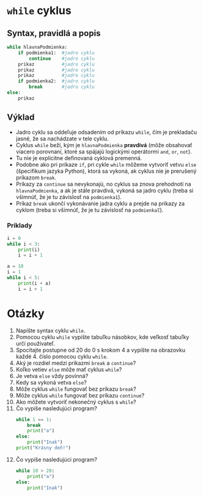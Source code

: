 # `while` cyklus
## Syntax, pravidlá a popis
```py
while hlavnaPodmienka:
    if podmienka1:  #jadro cyklu
        continue    #jadro cyklu
    prikaz          #jadro cyklu
    prikaz          #jadro cyklu
    prikaz          #jadro cyklu
    if podmienka2:  #jadro cyklu
        break       #jadro cyklu
else:
    prikaz
```
## Výklad
- Jadro cyklu sa oddeľuje odsadením od príkazu `while`, čím je prekladaču jasné, že sa nachádzate v tele cyklu.
- Cyklus `while` beží, kým je `hlavnaPodmienka` **pravdivá** (môže obsahovať viacero porovnaní, ktoré sa spájajú logickými operátormi `and`, `or`, `not`).
- Tu nie je explicitne definovaná cyklová premenná.
- Podobne ako pri príkaze `if`, pri cykle `while` môžeme vytvoriť vetvu `else` (špecifikum jazyka Python), ktorá sa vykoná, ak cyklus nie je prerušený príkazom `break`.
- Príkazy za `continue` sa nevykonajú, no cyklus sa znova prehodnotí na `hlavnaPodmienka`, a ak je stále pravdivá, vykoná sa jadro cyklu (treba si všimnúť, že je tu závislosť na `podmienka1`).
- Príkaz `break` ukončí vykonávanie jadra cyklu a prejde na príkazy za cyklom (treba si všimnúť, že je tu závislosť na `podmienkaľ`).

### Príklady
```py
i = 0
while i < 3:
    print(i)
    i = i + 1
```
```py
a = 10
i = 1
while i < 5:
    print(i + a)
    i = i + 1
```

# Otázky
1. Napíšte syntax cyklu `while`.
2. Pomocou cyklu `while` vypíšte tabuľku násobkov, kde veľkosť tabuľky určí používateľ.
3. Spocítajte postupne od 20 do 0 s krokom 4 a vypíšte na obrazovku každé 4. číslo pomocou cyklu `while`.
4. Aký je rozdiel medzi príkazmi `break` a `continue`?
5. Koľko vetiev `else` môže mať cyklus `while`?
6. Je vetva `else` vždy povinná?
7. Kedy sa vykoná vetva `else`?
8. Môže cyklus `while` fungovať bez príkazu `break`?
9. Môže cyklus `while` fungovať bez príkazu `continue`?
10. Ako môžete vytvoriť nekonečný cyklus s `while`?
11. Čo vypíše nasledujúci program?
    ```py
    while 1 == 1:
        break
        print("a")
    else:
        print("Inak")
    print("Krásny deň!")
    ```
12. Čo vypíše nasledujúci program?
    ```py
    while 10 > 20:
        print("a")
    else:
        print("Inak")
    ```